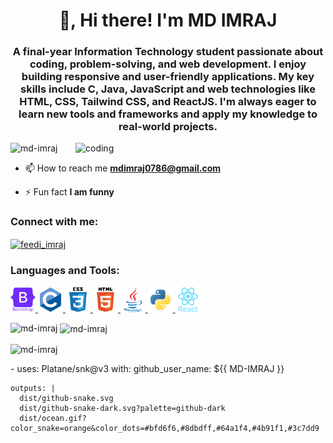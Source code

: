 <h1 align="center">👋, Hi there! I'm MD IMRAJ</h1>
<h3 align="center">A final-year Information Technology student passionate about coding, problem-solving, and web development. I enjoy building responsive and user-friendly applications. My key skills include C, Java, JavaScript and web technologies like HTML, CSS, Tailwind CSS, and ReactJS. I'm always eager to learn new tools and frameworks and apply my knowledge to real-world projects.</h3>

<img align="right" alt="coding" width="400" src="https://cdn.dribbble.com/users/1059583/screenshots/4171367/coding-freak.gif">

<p align="left"> <img src="https://komarev.com/ghpvc/?username=md-imraj&label=Profile%20views&color=0e75b6&style=flat" alt="md-imraj" /> </p>

- 📫 How to reach me **mdimraj0786@gmail.com**

- ⚡ Fun fact **I am funny**

<h3 align="left">Connect with me:</h3>
<p align="left">
<a href="https://instagram.com/feedi_imraj" target="blank"><img align="center" src="https://raw.githubusercontent.com/rahuldkjain/github-profile-readme-generator/master/src/images/icons/Social/instagram.svg" alt="feedi_imraj" height="30" width="40" /></a>
</p>

<h3 align="left">Languages and Tools:</h3>
<p align="left"> <a href="https://getbootstrap.com" target="_blank" rel="noreferrer"> <img src="https://raw.githubusercontent.com/devicons/devicon/master/icons/bootstrap/bootstrap-plain-wordmark.svg" alt="bootstrap" width="40" height="40"/> </a> <a href="https://www.cprogramming.com/" target="_blank" rel="noreferrer"> <img src="https://raw.githubusercontent.com/devicons/devicon/master/icons/c/c-original.svg" alt="c" width="40" height="40"/> </a> <a href="https://www.w3schools.com/css/" target="_blank" rel="noreferrer"> <img src="https://raw.githubusercontent.com/devicons/devicon/master/icons/css3/css3-original-wordmark.svg" alt="css3" width="40" height="40"/> </a> <a href="https://www.w3.org/html/" target="_blank" rel="noreferrer"> <img src="https://raw.githubusercontent.com/devicons/devicon/master/icons/html5/html5-original-wordmark.svg" alt="html5" width="40" height="40"/> </a> <a href="https://www.java.com" target="_blank" rel="noreferrer"> <img src="https://raw.githubusercontent.com/devicons/devicon/master/icons/java/java-original.svg" alt="java" width="40" height="40"/> </a> <a href="https://www.python.org" target="_blank" rel="noreferrer"> <img src="https://raw.githubusercontent.com/devicons/devicon/master/icons/python/python-original.svg" alt="python" width="40" height="40"/> </a> <a href="https://reactjs.org/" target="_blank" rel="noreferrer"> <img src="https://raw.githubusercontent.com/devicons/devicon/master/icons/react/react-original-wordmark.svg" alt="react" width="40" height="40"/> </a> </p>

<p><img align="left" src="https://github-readme-stats.vercel.app/api/top-langs?username=md-imraj&show_icons=true&locale=en&layout=compact" alt="md-imraj" /></p>

<p>&nbsp;<img align="center" src="https://github-readme-stats.vercel.app/api?username=md-imraj&show_icons=true&locale=en" alt="md-imraj" /></p>

<p><img align="center" src="https://github-readme-streak-stats.herokuapp.com/?user=md-imraj&" alt="md-imraj" /></p>
- uses: Platane/snk@v3
  with:
    github_user_name: ${{ MD-IMRAJ }}

    outputs: |
      dist/github-snake.svg
      dist/github-snake-dark.svg?palette=github-dark
      dist/ocean.gif?color_snake=orange&color_dots=#bfd6f6,#8dbdff,#64a1f4,#4b91f1,#3c7dd9
